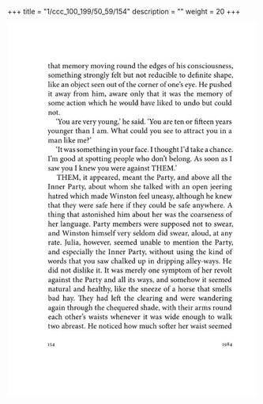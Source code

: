 +++
title = "1/ccc_100_199/50_59/154"
description = ""
weight = 20
+++

<img class="center-fit-jpg" src="/jpg_/out_jpg_1984__154.jpg" ></img>

